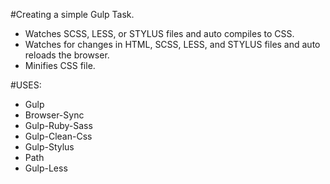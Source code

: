 #Creating a simple Gulp Task.

* Watches SCSS, LESS, or  STYLUS files and auto compiles to CSS.
* Watches for changes in HTML, SCSS, LESS, and STYLUS files and auto reloads the browser.
* Minifies CSS file.

#USES:

* Gulp
* Browser-Sync
* Gulp-Ruby-Sass
* Gulp-Clean-Css
* Gulp-Stylus
* Path
* Gulp-Less
